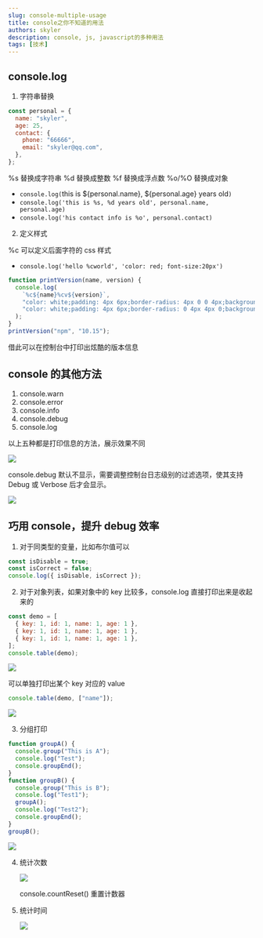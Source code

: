 ```yaml
---
slug: console-multiple-usage
title: console之你不知道的用法
authors: skyler
description: console, js, javascript的多种用法
tags: [技术]
---
```


## console.log

1. 字符串替换

```js
const personal = {
  name: "skyler",
  age: 25,
  contact: {
    phone: "66666",
    email: "skyler@qq.com",
  },
};
```

<!-- truncate -->

%s 替换成字符串
%d 替换成整数
%f 替换成浮点数
%o/%O 替换成对象

- `console.log(`this is ${personal.name}, ${personal.age} years old`)`
- `console.log('this is %s, %d years old', personal.name, personal.age)`
- `console.log('his contact info is %o', personal.contact)`

2. 定义样式

%c 可以定义后面字符的 css 样式

- `console.log('hello %cworld', 'color: red; font-size:20px')`

```js
function printVersion(name, version) {
  console.log(
    `%c${name}%cv${version}`,
    "color: white;padding: 4px 6px;border-radius: 4px 0 0 4px;background-color: #515151",
    "color: white;padding: 4px 6px;border-radius: 0 4px 4px 0;background-color: #0575b7"
  );
}
printVersion("npm", "10.15");
```

借此可以在控制台中打印出炫酷的版本信息

## console 的其他方法

1. console.warn
2. console.error
3. console.info
4. console.debug
5. console.log

以上五种都是打印信息的方法，展示效果不同

![](https://cdn.jsdelivr.net/gh/Skylerliutian/oss-img@main/uPic/2022-11-03-15-s8stPY-f0gM82.png)

console.debug 默认不显示，需要调整控制台日志级别的过滤选项，使其支持 Debug 或 Verbose 后才会显示。

![](https://cdn.jsdelivr.net/gh/Skylerliutian/oss-img@main/uPic/2022-11-03-15-y2CQAT-846qB8.png)

## 巧用 console，提升 debug 效率

1. 对于同类型的变量，比如布尔值可以

```js
const isDisable = true;
const isCorrect = false;
console.log({ isDisable, isCorrect });
```

2. 对于对象列表，如果对象中的 key 比较多，console.log 直接打印出来是收起来的

```js
const demo = [
  { key: 1, id: 1, name: 1, age: 1 },
  { key: 1, id: 1, name: 1, age: 1 },
  { key: 1, id: 1, name: 1, age: 1 },
];
console.table(demo);
```

![](https://cdn.jsdelivr.net/gh/Skylerliutian/oss-img@main/uPic/2022-11-03-15-KzAPVN-152Xgh.png)

可以单独打印出某个 key 对应的 value

```js
console.table(demo, ["name"]);
```

![](https://cdn.jsdelivr.net/gh/Skylerliutian/oss-img@main/uPic/2022-11-03-16-CR5LXJ-AnB6AK.png)

3. 分组打印

```js
function groupA() {
  console.group("This is A");
  console.log("Test");
  console.groupEnd();
}
function groupB() {
  console.group("This is B");
  console.log("Test1");
  groupA();
  console.log("Test2");
  console.groupEnd();
}
groupB();
```

![](https://cdn.jsdelivr.net/gh/Skylerliutian/oss-img@main/uPic/2022-11-03-16-m8FWTf-HGkwk8.png)

4. 统计次数

   ![](https://cdn.jsdelivr.net/gh/Skylerliutian/oss-img@main/uPic/2022-11-03-16-oeo3Ta-U5sbVd.png)

   console.countReset() 重置计数器

5. 统计时间

   ![](https://cdn.jsdelivr.net/gh/Skylerliutian/oss-img@main/uPic/2022-11-03-16-sg9I5j-z9BhqN.png)
